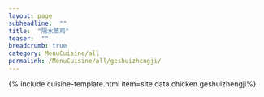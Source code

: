 ```yaml
---
layout: page
subheadline:  ""
title:  "隔水蒸鸡"
teaser:  "" 
breadcrumb: true
category: MenuCuisine/all
permalink: /MenuCuisine/all/geshuizhengji/
---
```


{% include cuisine-template.html item=site.data.chicken.geshuizhengji%}
